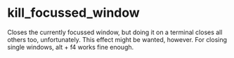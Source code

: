 # kill_focussed_window

Closes the currently focussed window, but doing it on a terminal closes all others too, unfortunately. This effect might be wanted, however. For closing single windows, alt + f4 works fine enough.
